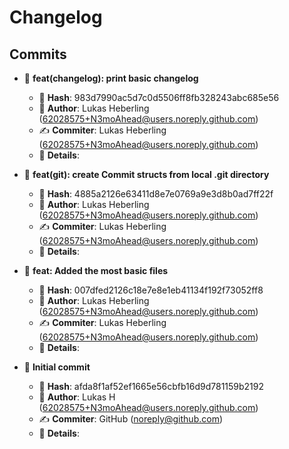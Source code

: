 # Changelog

## Commits

- 🔧 **feat(changelog): print basic changelog** 
  - 📅 **Hash**: 983d7990ac5d7c0d5506ff8fb328243abc685e56
  - 👤 **Author**: Lukas Heberling (62028575+N3moAhead@users.noreply.github.com)
  - ✍️ **Commiter**: Lukas Heberling (62028575+N3moAhead@users.noreply.github.com)
  - 📝 **Details**: 
    
- 🔧 **feat(git): create Commit structs from local .git directory** 
  - 📅 **Hash**: 4885a2126e63411d8e7e0769a9e3d8b0ad7ff22f
  - 👤 **Author**: Lukas Heberling (62028575+N3moAhead@users.noreply.github.com)
  - ✍️ **Commiter**: Lukas Heberling (62028575+N3moAhead@users.noreply.github.com)
  - 📝 **Details**: 
    
- 🔧 **feat: Added the most basic files** 
  - 📅 **Hash**: 007dfed2126c18e7e8e1eb41134f192f73052ff8
  - 👤 **Author**: Lukas Heberling (62028575+N3moAhead@users.noreply.github.com)
  - ✍️ **Commiter**: Lukas Heberling (62028575+N3moAhead@users.noreply.github.com)
  - 📝 **Details**: 
    
- 🔧 **Initial commit** 
  - 📅 **Hash**: afda8f1af52ef1665e56cbfb16d9d781159b2192
  - 👤 **Author**: Lukas H (62028575+N3moAhead@users.noreply.github.com)
  - ✍️ **Commiter**: GitHub (noreply@github.com)
  - 📝 **Details**: 
    
